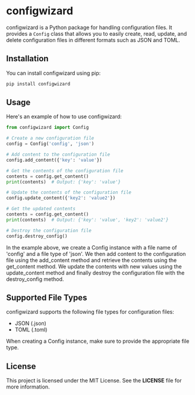 # configwizard

configwizard is a Python package for handling configuration files. It provides a `Config` class that allows you to easily create, read, update, and delete configuration files in different formats such as JSON and TOML.

## Installation

You can install configwizard using pip:

```bash
pip install configwizard
```

## Usage
Here's an example of how to use configwizard:

```python
from configwizard import Config

# Create a new configuration file
config = Config('config', 'json')

# Add content to the configuration file
config.add_content({'key': 'value'})

# Get the contents of the configuration file
contents = config.get_content()
print(contents)  # Output: {'key': 'value'}

# Update the contents of the configuration file
config.update_content({'key2': 'value2'})

# Get the updated contents
contents = config.get_content()
print(contents)  # Output: {'key': 'value', 'key2': 'value2'}

# Destroy the configuration file
config.destroy_config()
```

In the example above, we create a Config instance with a file name of 'config' and a file type of 'json'. We then add content to the configuration file using the add_content method and retrieve the contents using the get_content method. We update the contents with new values using the update_content method and finally destroy the configuration file with the destroy_config method.

## Supported File Types

configwizard supports the following file types for configuration files:

- JSON (.json)
- TOML (.toml)

When creating a Config instance, make sure to provide the appropriate file type.

## License

This project is licensed under the MIT License. See the __LICENSE__ file for more information.